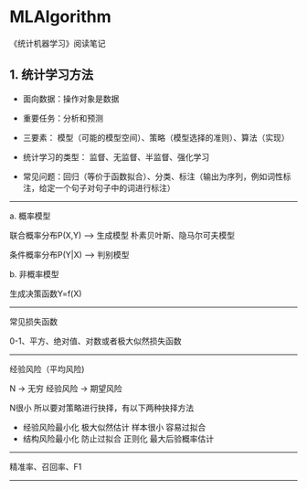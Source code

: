 # MLAlgorithm

《统计机器学习》阅读笔记

## 1. 统计学习方法

* 面向数据：操作对象是数据

* 重要任务：分析和预测

* 三要素： 模型（可能的模型空间）、策略（模型选择的准则）、算法（实现）

* 统计学习的类型： 监督、无监督、半监督、强化学习

* 常见问题：回归（等价于函数拟合）、分类、标注（输出为序列，例如词性标注，给定一个句子对句子中的词进行标注）

---
a. 概率模型

联合概率分布P(X,Y)  --> 生成模型  朴素贝叶斯、隐马尔可夫模型

条件概率分布P(Y|X)  --> 判别模型

b. 非概率模型

生成决策函数Y=f(X) 

---

常见损失函数

0-1、平方、绝对值、对数或者极大似然损失函数

---

经验风险（平均风险)

N -> 无穷           经验风险 -> 期望风险

N很小 所以要对策略进行抉择，有以下两种抉择方法

* 经验风险最小化    极大似然估计   样本很小 容易过拟合
* 结构风险最小化    防止过拟合  正则化  最大后验概率估计

---

精准率、召回率、F1

---

